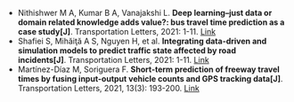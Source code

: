 * Nithishwer M A, Kumar B A, Vanajakshi L. <b>Deep learning–just data or domain related knowledge adds value?: bus travel time prediction as a case study[J]</b>. Transportation Letters, 2021: 1-11. [Link](https://www.tandfonline.com/doi/abs/10.1080/19427867.2021.1952042)
* Shafiei S, Mihăiţă A S, Nguyen H, et al. <b>Integrating data-driven and simulation models to predict traffic state affected by road incidents[J]</b>. Transportation Letters, 2021: 1-11. [Link](https://www.tandfonline.com/doi/abs/10.1080/19427867.2021.1916284)
* Martínez-Díaz M, Soriguera F. <b>Short-term prediction of freeway travel times by fusing input-output vehicle counts and GPS tracking data[J]</b>. Transportation Letters, 2021, 13(3): 193-200. [Link](https://www.tandfonline.com/doi/abs/10.1080/19427867.2020.1864134)